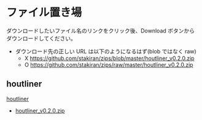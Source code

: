 # ファイル置き場
ダウンロードしたいファイル名のリンクをクリック後、Download ボタンからダウンロードしてください。

- ダウンロード先の正しい URL は以下のようになるはず(blob ではなく raw)
  - X https://github.com/stakiran/zips/blob/master/houtliner_v0.2.0.zip
  - O https://github.com/stakiran/zips/raw/master/houtliner_v0.2.0.zip

## houtliner
[houtliner](https://github.com/stakiran/houtliner)

- [houtliner_v0.2.0.zip](houtliner_v0.2.0.zip)
